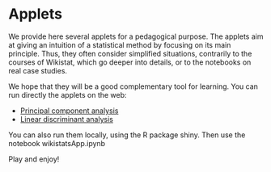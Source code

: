 # Applets

We provide here several applets for a pedagogical purpose. The applets aim at giving an intuition of a statistical method by focusing on its main principle. Thus, they often consider simplified situations, contrarily to the courses of Wikistat, which go deeper into details, or to the notebooks on real case studies.

We hope that they will be a good complementary tool for learning. 
You can run directly the applets on the web:

* [Principal component analysis](https://roustant.shinyapps.io/pca-app/)
* [Linear discriminant analysis](https://roustant.shinyapps.io/lda-app/)

You can also run them locally, using the R package shiny. Then use the notebook wikistatsApp.ipynb 

Play and enjoy!